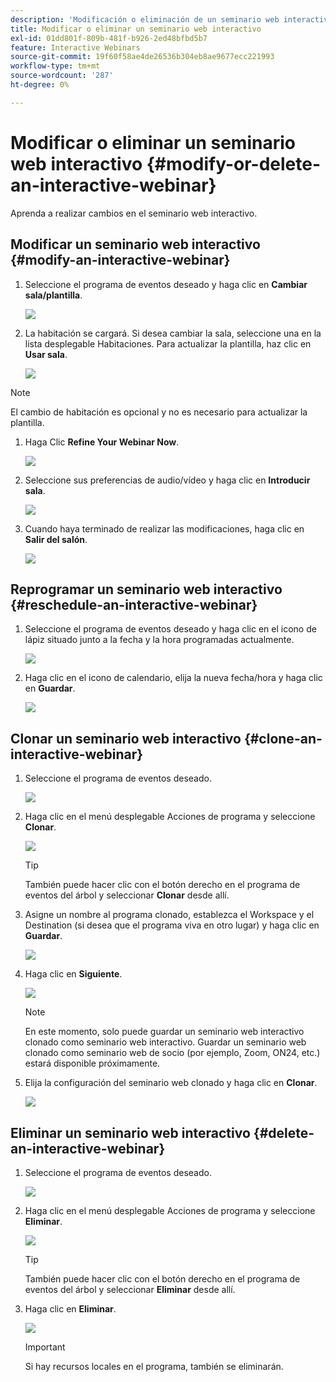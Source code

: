 ```yaml
---
description: 'Modificación o eliminación de un seminario web interactivo: documentos de Marketo, documentación del producto'
title: Modificar o eliminar un seminario web interactivo
exl-id: 01dd801f-809b-481f-b926-2ed48bfbd5b7
feature: Interactive Webinars
source-git-commit: 19f60f58ae4de26536b304eb8ae9677ecc221993
workflow-type: tm+mt
source-wordcount: '287'
ht-degree: 0%

---
```


# Modificar o eliminar un seminario web interactivo {#modify-or-delete-an-interactive-webinar}

Aprenda a realizar cambios en el seminario web interactivo.

## Modificar un seminario web interactivo {#modify-an-interactive-webinar}

1. Seleccione el programa de eventos deseado y haga clic en **Cambiar sala/plantilla**.

   ![](assets/modify-or-delete-an-interactive-webinar-1.png)

1. La habitación se cargará. Si desea cambiar la sala, seleccione una en la lista desplegable Habitaciones. Para actualizar la plantilla, haz clic en **Usar sala**.

   ![](assets/modify-or-delete-an-interactive-webinar-2.png)

>[!NOTE]
>
>El cambio de habitación es opcional y no es necesario para actualizar la plantilla.

1. Haga Clic **Refine Your Webinar Now**.

   ![](assets/modify-or-delete-an-interactive-webinar-3.png)

1. Seleccione sus preferencias de audio/vídeo y haga clic en **Introducir sala**.

   ![](assets/modify-or-delete-an-interactive-webinar-4.png)

1. Cuando haya terminado de realizar las modificaciones, haga clic en **Salir del salón**.

   ![](assets/modify-or-delete-an-interactive-webinar-5.png)

## Reprogramar un seminario web interactivo {#reschedule-an-interactive-webinar}

1. Seleccione el programa de eventos deseado y haga clic en el icono de lápiz situado junto a la fecha y la hora programadas actualmente.

   ![](assets/modify-or-delete-an-interactive-webinar-6.png)

1. Haga clic en el icono de calendario, elija la nueva fecha/hora y haga clic en **Guardar**.

   ![](assets/modify-or-delete-an-interactive-webinar-7.png)

## Clonar un seminario web interactivo {#clone-an-interactive-webinar}

1. Seleccione el programa de eventos deseado.

   ![](assets/modify-or-delete-an-interactive-webinar-8.png)

1. Haga clic en el menú desplegable Acciones de programa y seleccione **Clonar**.

   ![](assets/modify-or-delete-an-interactive-webinar-9.png)

   >[!TIP]
   >
   >También puede hacer clic con el botón derecho en el programa de eventos del árbol y seleccionar **Clonar** desde allí.

1. Asigne un nombre al programa clonado, establezca el Workspace y el Destination (si desea que el programa viva en otro lugar) y haga clic en **Guardar**.

   ![](assets/modify-or-delete-an-interactive-webinar-10.png)

1. Haga clic en **Siguiente**.

   ![](assets/modify-or-delete-an-interactive-webinar-11.png)

   >[!NOTE]
   >
   >En este momento, solo puede guardar un seminario web interactivo clonado como seminario web interactivo. Guardar un seminario web clonado como seminario web de socio (por ejemplo, Zoom, ON24, etc.) estará disponible próximamente.

1. Elija la configuración del seminario web clonado y haga clic en **Clonar**.

   ![](assets/modify-or-delete-an-interactive-webinar-12.png)

## Eliminar un seminario web interactivo {#delete-an-interactive-webinar}

1. Seleccione el programa de eventos deseado.

   ![](assets/modify-or-delete-an-interactive-webinar-13.png)

1. Haga clic en el menú desplegable Acciones de programa y seleccione **Eliminar**.

   ![](assets/modify-or-delete-an-interactive-webinar-14.png)

   >[!TIP]
   >
   >También puede hacer clic con el botón derecho en el programa de eventos del árbol y seleccionar **Eliminar** desde allí.

1. Haga clic en **Eliminar**.

   ![](assets/modify-or-delete-an-interactive-webinar-15.png)

   >[!IMPORTANT]
   >
   >Si hay recursos locales en el programa, también se eliminarán.
